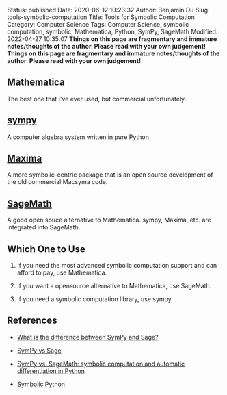 Status: published
Date: 2020-06-12 10:23:32
Author: Benjamin Du
Slug: tools-symbolic-computation
Title: Tools for Symbolic Computation
Category: Computer Science
Tags: Computer Science, symbolic computation, symbolic, Mathematica, Python, SymPy, SageMath
Modified: 2022-04-27 10:35:07
**Things on this page are fragmentary and immature notes/thoughts of the author. Please read with your own judgement!**
**Things on this page are fragmentary and immature notes/thoughts of the author. Please read with your own judgement!**


## Mathematica 

The best one that I've ever used, but commercial unfortunately.

## [sympy](https://github.com/sympy/sympy)

A computer algebra system written in pure Python

## [Maxima](https://maxima.sourceforge.io/)

A more symbolic-centric package that is an open source development of the old commercial Macsyma code.
## [SageMath](https://www.sagemath.org/)

A good open souce alternative to Mathematica. 
sympy, Maxima, etc. are integrated into SageMath.

## Which One to Use

1. If you need the most advanced symbolic computation support 
    and can afford to pay,
    use Mathematica.

2. If you want a opensource alternative to Mathematica,
    use SageMath.

3. If you need a symbolic computation library, 
    use sympy.

## References

- [What is the difference between SymPy and Sage?](https://stackoverflow.com/questions/17847902/what-is-the-difference-between-sympy-and-sage)

- [SymPy vs Sage](https://github.com/sympy/sympy/wiki/SymPy-vs.-Sage)

- [SymPy vs. SageMath: symbolic computation and automatic differentiation in Python](https://tryalgo.org/en/arithmetics/2017/07/13/sympy-vs-sagemath/)

- [Symbolic Python](https://maths-with-python.readthedocs.io/en/latest/07-sympy.html)

